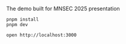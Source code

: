 The demo built for MNSEC 2025 presentation

```
pnpm install
pnpm dev
```

```
open http://localhost:3000
```
